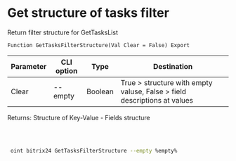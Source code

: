 ﻿---
sidebar_position: 26
---

# Get structure of tasks filter
 Return filter structure for GetTasksList



`Function GetTasksFilterStructure(Val Clear = False) Export`

 | Parameter | CLI option | Type | Destination |
 |-|-|-|-|
 | Clear | --empty | Boolean | True > structure with empty valuse, False > field descriptions at values |

 
 Returns: Structure of Key-Value - Fields structure 

<br/>




	


```sh title="CLI command example"
 
 oint bitrix24 GetTasksFilterStructure --empty %empty%

```


